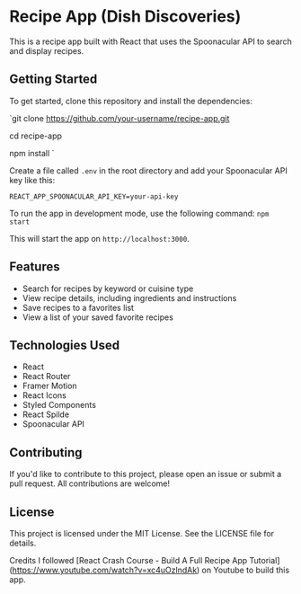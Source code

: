 # Recipe App (Dish Discoveries)

This is a recipe app built with React that uses the Spoonacular API to search and display recipes.

## Getting Started

To get started, clone this repository and install the dependencies:

`git clone https://github.com/your-username/recipe-app.git

cd recipe-app

npm install
`


Create a file called `.env` in the root directory and add your Spoonacular API key like this:

`REACT_APP_SPOONACULAR_API_KEY=your-api-key
`



To run the app in development mode, use the following command:
`npm start
`



This will start the app on `http://localhost:3000`.

## Features
- Search for recipes by keyword or cuisine type
- View recipe details, including ingredients and instructions
- Save recipes to a favorites list
- View a list of your saved favorite recipes


## Technologies Used

- React
- React Router
- Framer Motion
- React Icons
- Styled Components
- React Spilde 
- Spoonacular API


## Contributing

If you'd like to contribute to this project, please open an issue or submit a pull request. All contributions are welcome!


## License
This project is licensed under the MIT License. See the LICENSE file for details.

Credits
I followed [React Crash Course - Build A Full Recipe App Tutorial] (https://www.youtube.com/watch?v=xc4uOzlndAk) on Youtube to build this app.
